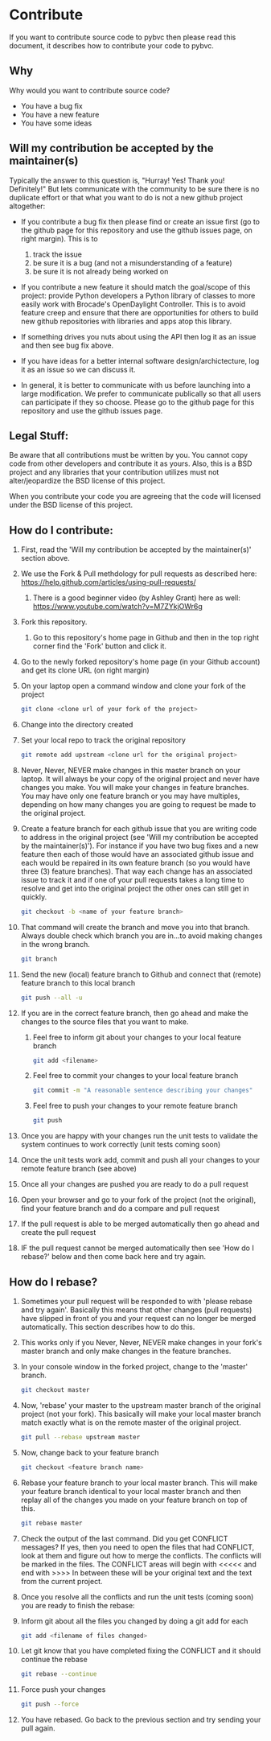 # Contribute
If you want to contribute source code to pybvc then please read this document, it describes how to
contribute your code to pybvc.

## Why
Why would you want to contribute source code?
- You have a bug fix
- You have a new feature
- You have some ideas

## Will my contribution be accepted by the maintainer(s)
Typically the answer to this question is, "Hurray!  Yes!  Thank you!  Definitely!" But lets communicate with the community to be sure there is no duplicate effort or that what you want to do is not a new github project altogether:

- If you contribute a bug fix then please find or create an issue first (go to the github page for this repository and use the github issues page, on right margin).  This is to 

	1. track the issue
	1. be sure it is a bug (and not a misunderstanding of a feature)
	1. be sure it is not already being worked on
- If you contribute a new feature it should match the goal/scope of this project:  provide Python developers a Python library of classes to more easily work with Brocade's OpenDaylight Controller. This is to avoid feature creep and ensure that there are opportunities for others to build new github repositories with libraries and apps atop this library.
- If something drives you nuts about using the API then log it as an issue and then see bug fix above. 
- If you have ideas for a better internal software design/archictecture, log it as an issue so we can discuss it.
- In general, it is better to communicate with us before launching into a large modification.  We prefer to communicate publically so that all users can participate if they so choose.  Please go to the github page for this repository and use the github issues page.

## Legal Stuff:
Be aware that all contributions must be written by you.  You cannot copy code from other developers and contribute it as yours.  Also, this is a BSD project and any libraries that your contribution utilizes must not alter/jeopardize the BSD license of this project.

When you contribute your code you are agreeing that the code will licensed under the BSD license of this project.

## How do I contribute:

1. First, read the 'Will my contribution be accepted by the maintainer(s)' section above.
1. We use the Fork & Pull methdology for pull requests as described here:  https://help.github.com/articles/using-pull-requests/
    1. There is a good beginner video (by Ashley Grant) here as well: https://www.youtube.com/watch?v=M7ZYkjOWr6g
1. Fork this repository.
    1. Go to this repository's home page in Github and then in the top right corner find the 'Fork' button and click it.
1. Go to the newly forked repository's home page (in your Github account) and get its clone URL (on right margin)
1. On your laptop open a command window and clone your fork of the project

	```bash
	git clone <clone url of your fork of the project>
	```
1. Change into the directory created
1. Set your local repo to track the original repository

	```bash
	git remote add upstream <clone url for the original project>
	```
1. Never, Never, NEVER make changes in this master branch on your laptop.  It will always be your copy of the original project and never have changes you make.  You will make your changes in feature branches.  You may have only one feature branch or you may have multiples, depending on how many changes you are going to request be made to the original project.
1. Create a feature branch for each github issue that you are writing code to address in the original project (see 'Will my contribution be accepted by the maintainer(s)').    For instance if you have two bug fixes and a new feature then each of those would have an associated github issue and each would be repaired in its own feature branch (so you would have three (3) feature branches).   That way each change has an associated issue to track it and if one of your pull requests takes a long time to resolve and get into the original project the other ones can still get in quickly.

	```bash
	git checkout -b <name of your feature branch>
	```
1. That command will create the branch and move you into that branch.  Always double check which branch you are in...to avoid making changes in the wrong branch.

	```bash
	git branch
	```
1. Send the new (local) feature branch to Github and connect that (remote) feature branch to this local branch

	```bash
	git push --all -u
	```
1. If you are in the correct feature branch, then go ahead and make the changes to the source files that you want to make.
    1. Feel free to inform git about your changes to your local feature branch

    	```bash
    	git add <filename>
    	```
    1. Feel free to commit your changes to your local feature branch

    	```bash
    	git commit -m "A reasonable sentence describing your changes"
    	```
    1. Feel free to push your changes to your remote feature branch

    	```bash
    	git push
    	```
1. Once you are happy with your changes run the unit tests to validate the system continues to work correctly (unit tests coming soon)
1. Once the unit tests work add, commit and push all your changes to your remote feature branch (see above)
1. Once all your changes are pushed you are ready to do a pull request 
1. Open your browser and go to your fork of the project (not the original), find your feature branch and do a compare and pull request
1. If the pull request is able to be merged automatically then go ahead and create the pull request
1. IF the pull request cannot be merged automatically then see 'How do I rebase?' below and then come back here and try again.


## How do I rebase?
1. Sometimes your pull request will be responded to with 'please rebase and try again'.  Basically this means that other changes (pull requests) have slipped in front of you and your request can no longer be merged automatically.  This section describes how to do this.
1. This works only if you Never, Never, NEVER make changes in your fork's master branch and only make changes in the feature branches.
1. In your console window in the forked project, change to the 'master' branch.

	```bash
	git checkout master
	```
1. Now, 'rebase' your master to the upstream master branch of the original project (not your fork).  This basically will make your local master branch match exactly what is on the remote master of the original project.

	```bash
	git pull --rebase upstream master
	```
1. Now, change back to your feature branch

	```bash
	git checkout <feature branch name>
	```
1. Rebase your feature branch to your local master branch.  This will make your feature branch identical to your local master branch and then replay all of the changes you made on your feature branch on top of this.

	```bash
	git rebase master
	```
1. Check the output of the last command.  Did you get CONFLICT messages?  If yes, then you need to open the files that had CONFLICT, look at them and figure out how to merge the conflicts.  The conflicts will be marked in the files.  The CONFLICT areas will begin with <<<<< and end with >>>>  In between these will be your original text and the text from the current project.   
1. Once you resolve all the conflicts and run the unit tests (coming soon) you are ready to finish the rebase:
1. Inform git about all the files you changed by doing a git add for each

	```bash
	git add <filename of files changed>
	```
1. Let git know that you have completed fixing the CONFLICT and it should continue the rebase

	```bash
	git rebase --continue
	```
1. Force push your changes

	```bash
	git push --force
	```
1. You have rebased.  Go back to the previous section and try sending your pull again.

